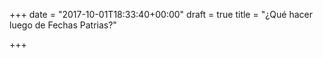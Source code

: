 +++
date = "2017-10-01T18:33:40+00:00"
draft = true
title = "¿Qué hacer luego de Fechas Patrias?"

+++

